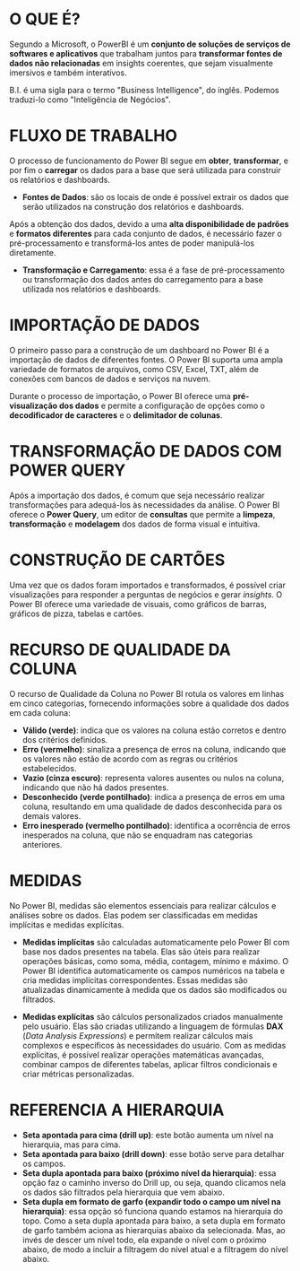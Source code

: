 
# O QUE É?

Segundo a Microsoft, o PowerBI é um **conjunto de soluções de serviços de softwares e aplicativos** que trabalham juntos para **transformar fontes de dados não relacionadas** em insights coerentes, que sejam visualmente imersivos e também interativos.

B.I. é uma sigla para o termo "Business Intelligence", do inglês. Podemos traduzi-lo como "Inteligência de Negócios".

# FLUXO DE TRABALHO

O processo de funcionamento do Power BI segue em **obter**, **transformar**, e por fim o **carregar** os dados para a base que será utilizada para construir os relatórios e dashboards.

- **Fontes de Dados**: são os locais de onde é possível extrair os dados que serão utilizados na construção dos relatórios e dashboards.

Após a obtenção dos dados, devido a uma **alta disponibilidade de padrões** e **formatos diferentes** para cada conjunto de dados, é necessário fazer o pré-processamento e transformá-los antes de poder manipulá-los diretamente.

- **Transformação e Carregamento**: essa é a fase de pré-processamento ou transformação dos dados antes do carregamento para a base utilizada nos relatórios e dashboards.

# IMPORTAÇÃO DE DADOS

O primeiro passo para a construção de um dashboard no Power BI é a importação de dados de diferentes fontes. O Power BI suporta uma ampla variedade de formatos de arquivos, como CSV, Excel, TXT, além de conexões com bancos de dados e serviços na nuvem.

Durante o processo de importação, o Power BI oferece uma **pré-visualização dos dados** e permite a configuração de opções como o **decodificador de caracteres** e o **delimitador de colunas**.

# TRANSFORMAÇÃO DE DADOS COM POWER QUERY

Após a importação dos dados, é comum que seja necessário realizar transformações para adequá-los às necessidades da análise. O Power BI oferece o **Power Query**, um editor de **consultas** que permite a **limpeza**, **transformação** e **modelagem** dos dados de forma visual e intuitiva.

# CONSTRUÇÃO DE CARTÕES

Uma vez que os dados foram importados e transformados, é possível criar visualizações para responder a perguntas de negócios e gerar *insights*. O Power BI oferece uma variedade de visuais, como gráficos de barras, gráficos de pizza, tabelas e cartões.

# RECURSO DE QUALIDADE DA COLUNA

O recurso de Qualidade da Coluna no Power BI rotula os valores em linhas em cinco categorias, fornecendo informações sobre a qualidade dos dados em cada coluna:

- **Válido (verde)**: indica que os valores na coluna estão corretos e dentro dos critérios definidos.
- **Erro (vermelho)**: sinaliza a presença de erros na coluna, indicando que os valores não estão de acordo com as regras ou critérios estabelecidos.
- **Vazio (cinza escuro)**: representa valores ausentes ou nulos na coluna, indicando que não há dados presentes.
- **Desconhecido (verde pontilhado)**: indica a presença de erros em uma coluna, resultando em uma qualidade de dados desconhecida para os demais valores.
- **Erro inesperado (vermelho pontilhado)**: identifica a ocorrência de erros inesperados na coluna, que não se enquadram nas categorias anteriores.

# MEDIDAS

No Power BI, medidas são elementos essenciais para realizar cálculos e análises sobre os dados. Elas podem ser classificadas em medidas implícitas e medidas explícitas.

- **Medidas implícitas** são calculadas automaticamente pelo Power BI com base nos dados presentes na tabela. Elas são úteis para realizar operações básicas, como soma, média, contagem, mínimo e máximo. O Power BI identifica automaticamente os campos numéricos na tabela e cria medidas implícitas correspondentes. Essas medidas são atualizadas dinamicamente à medida que os dados são modificados ou filtrados.

- **Medidas explícitas** são cálculos personalizados criados manualmente pelo usuário. Elas são criadas utilizando a linguagem de fórmulas **DAX** (*Data Analysis Expressions*) e permitem realizar cálculos mais complexos e específicos às necessidades do usuário. Com as medidas explícitas, é possível realizar operações matemáticas avançadas, combinar campos de diferentes tabelas, aplicar filtros condicionais e criar métricas personalizadas.

# REFERENCIA A HIERARQUIA

- **Seta apontada para cima (drill up)**: este botão aumenta um nível na hierarquia, mas para cima. 
- **Seta apontada para baixo (drill down)**: esse botão serve para detalhar os campos. 
- **Seta dupla apontada para baixo (próximo nível da hierarquia)**: essa opção faz o caminho inverso do Drill up, ou seja, quando clicamos nela os dados são filtrados pela hierarquia que vem abaixo.
- **Seta dupla em formato de garfo (expandir todo o campo um nível na hierarquia)**: essa opção só funciona quando estamos na hierarquia do topo. Como a seta dupla apontada para baixo, a seta dupla em formato de garfo também aciona as hierarquias abaixo da selecionada. Mas, ao invés de descer um nível todo, ela expande o nível com o próximo abaixo, de modo a incluir a filtragem do nível atual e a filtragem do nível abaixo.

